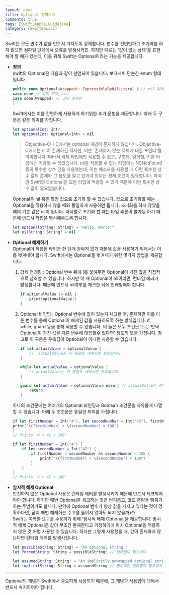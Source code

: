 ```yaml
---
layout: post
title: Optional 살펴보기
comments: true
tags: [Swift,Apple,Guideline]
category: [SwiftBasics]
---  
```


Swift는 모든 변수가 값을 반드시 가지도록 강제합니다. 변수를 선언만하고 초기화를 하지 않으면 컴파일 단계에서 오류를 발생시키죠. 하지만 때로는 '값이 없는 상태'를 표현해야 할 때가 있는데, 이를 위해 Swift는 Optional이라는 기능을 제공합니다. 

* **정의**  
    swift의 Optional은 다음과 같이 선언되어 있습니다. 보다시피 단순한 enum 형태입니다.  

    ```swift
    public enum Optional<Wrapped>: ExpressibleByNilLiteral { // nil 리터럴로 초기화 할 수 있게 해주는 프로토콜. Optional 이외에는 사용되지 않습니다.  
    case none // 값의 부재, nil
    case some(Wrapped) // 값이 존재함
    }
    ```  

    Swift에서는 이를 간편하게 사용하게 하기위한 추가 문법을 제공합니다. 아래 두 구문은 같은 의미를 가집니다. 

    ```swift
    let optionalInt: Int? 
    let optionalInt: Optional<Int> = nil
    ```  

    > Objective-C나 C에서는 optional 개념이 존재하지 않습니다. Objective-C에서는 nil이 존재하긴 하지만, 이는 '존재하지 않는 객체에 대한 포인터'를 의미합니다. 따라서  객체 타입에만 적용할 수 있고, 구조체, 열거형, 기본 타입에는 적용할 수 없었습니다. nil을 적용할 수 없는 타입에는 NSNotFound 등의 특수한 상수 값을 사용했는데, 이는 메소드를 사용할 때 이런 특수한 상수 값의 존재와 그 용도를 알고 있어야 한다는 전제 조건이 필요합니다. 하지만 Swift의 Optional은 모든 타입에 적용할 수 있기 때문에 이런 특수한 상수 값이 필요없습니다.  

    Optional은 nil 혹은 특정 값으로 초기화 할 수 있습니다. 값으로 초기화할 때는 Optional을 적용하지 않을 때와 동일하게 사용하면 됩니다. 초기화를 하지 않았을 때의 기본 값은 nil이 됩니다. 리터럴로 초기화 할 때는 타입 추론이 불가능 하기 때문에 반드시 타입을 명시해주도록 합니다.  

    ```swift
    let optionalString: String? = "Hello, World!"
    let nilString: String? = nil
    ```  

* **Optional 해제하기**  
  Optional이 적용된 타입은 한 단계 감싸져 있기 때문에 값을 사용하기 위해서는 이를 벗겨내야 합니다. Swift에서는 Optional을 벗겨내기 위한 몇가지 방법을 제공합니다. 

  1. 강제 언래핑 : Optional 변수 뒤에 !를 붙여주면 Optional이 가진 값을 직접적으로 참조할 수 있습니다. 하지만 이 때 Optional이 nil이리면, 런타임 에러가 발생합니다. 때문에 반드시 nil여부를 체크한 뒤에 언래핑해야 합니다.  
  

        ```swift
        if optionalValue != nil {
            print(optionalValue!)
        }
        ```  

  2. Optional 바인딩 : Optional 변수에 값이 있는지 체크한 후, 존재하면 이를 다른 변수를 통해 Optional이 해제된 값을 사용하도록 하는 방식입니다. if, while, guard 등을 통해 적용할 수 있습니다. 이 들은 모두 조건문으로, '만약 Optional이 가진 값을 다른 변수에 대입할수 있다면' 정도의 뜻을 가집니다. 참고로 이 구문은 우측값이 Optional이 아니면 사용할 수 없습니다.

        ```swift
        if let actualValue = optionalValue {
            //  actualValue는 이 중괄호 내에서만 유효합니다.
        }

        while let actualValue = optionalValue {
            // actualValue는 이 중괄호 내에서만 유효합니다.
        }

        guard let actualValue = optionalValue else { // actualValue는 현재 스코프 내에서 유효합니다.
            return
        }
        ```  

  하나의 조건문에는 여러개의 Optional 바인딩과 Boolean 조건문을 자유롭게 나열할 수 있습니다. 아래 두 조건문은 동일한 의미를 가집니다.

    ```swift  
    if let firstNumber = Int("4"), let secondNumber = Int("42"), firstNumber < secondNumber && secondNumber < 100 {
    print("\(firstNumber) < \(secondNumber) < 100")
    }  
    // Prints "4 < 42 < 100"

    if let firstNumber = Int("4") {
        if let secondNumber = Int("42") {
            if firstNumber < secondNumber && secondNumber < 100 {
                print("\(firstNumber) < \(secondNumber) < 100")
            }
        }
    }
    // Prints "4 < 42 < 100"
    ```  

* **암시적 해제 Optional**  
  안전하지 않은 Optional 사용은 런타임 에러를 발생시키기 때문에 반드시 체크되어야만 합니다. 하지만 매번 Optional을 체크하는 것은 번거롭고, 코드 분량을 뻥튀기하는 주범이기도 합니다. 만약에 Optional 변수가 항상 값을 가지고 있다는 것이 명확하다면, 굳이 매번 해제하는 수고를 들이지 않아도 되지 않을까요?  
  Swift는 이러한 요구를 수용하기 위해 '암시적 해제 Optional'을 제공합니다. 암시적 해제 Optional은 값이 무조건 존재한다고 가정하기에 마치 Optional을 적용하지 않은 것 처럼 사용할 수 있습니다. 하지만 그렇게 사용했을 때, 값이 존재하지 않는다면 런타임 에러를 발생시킵니다.

  ```swift
  let possibleString: String? = "An optional string."
  let forcedString: String = possibleString! // 언래핑이 필요하다.

  let assumedString: String! = "An implicitly unwrapped optional string."
  let implicitString: String = assumedString // 명시적인 언래핑이 필요하지 않다.
  ```  

---  

Optional의 개념은 Swift에서 중요하게 사용되기 때문에, 그 개념과 사용법에 대해서 반드시 숙지하여야 합니다.